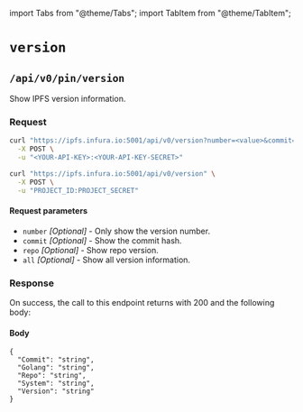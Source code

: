 import Tabs from "@theme/Tabs";
import TabItem from "@theme/TabItem";

# `version`

## `/api/v0/pin/version`

Show IPFS version information.

### Request

<Tabs>
  <TabItem value="Syntax" label="Syntax" default>

```bash
curl "https://ipfs.infura.io:5001/api/v0/version?number=<value>&commit=<value>&repo=<value>&all=<value>" \
  -X POST \
  -u "<YOUR-API-KEY>:<YOUR-API-KEY-SECRET>"
```

  </TabItem>
  <TabItem value="Example" label="Example" >

```bash
curl "https://ipfs.infura.io:5001/api/v0/version" \
  -X POST \
  -u "PROJECT_ID:PROJECT_SECRET"
```

  </TabItem>
</Tabs>

#### Request parameters

- `number` _[Optional]_ - Only show the version number.
- `commit` _[Optional]_ - Show the commit hash.
- `repo` _[Optional]_ - Show repo version.
- `all` _[Optional]_ - Show all version information.

### Response

On success, the call to this endpoint returns with 200 and the following body:

#### Body

```
{
  "Commit": "string",
  "Golang": "string",
  "Repo": "string",
  "System": "string",
  "Version": "string"
}
```
